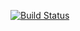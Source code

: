 [![Build Status](https://travis-ci.com/OwethuSotomela/bootcamp-terminal-tests.svg?branch=main)](https://travis-ci.com/OwethuSotomela/bootcamp-terminal-tests)